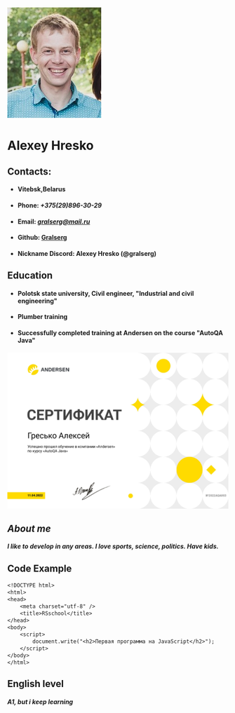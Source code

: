 # ![foto](4an4MIvmC2g.jpg)
# **Alexey Hresko**

## **Contacts:**

+ #### **Vitebsk,Belarus**
+ #### **Phone:** *+375(29)896-30-29*
+ #### **Email:** *gralserg@mail.ru*
+ #### **Github:** [Gralserg](https://github.com/Gralserg)
+ #### **Nickname Discord:** Alexey Hresko (@gralserg)

## **Education**
+ #### Polotsk state university, Civil engineer, "Industrial and civil engineering"
+ #### Plumber training
+ #### Successfully completed training at Andersen on the course "AutoQA Java"
##### !["AutoQA Java"](Hresko.jpg)

## **_About me_**
#### *I like to develop in any areas. I love sports, science, politics. Have kids.*

## **Code Example**
```
<!DOCTYPE html>
<html>
<head>
    <meta charset="utf-8" />
    <title>RSschool</title>
</head>
<body>
    <script>
        document.write("<h2>Первая программа на JavaScript</h2>");
    </script>
</body>
</html>
```

## **English level**
#### *A1, but i keep learning*